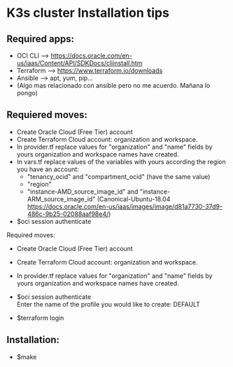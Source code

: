 # K3s cluster Installation tips

## Required apps:
- OCI CLI --> https://docs.oracle.com/en-us/iaas/Content/API/SDKDocs/cliinstall.htm
- Terraform --> https://www.terraform.io/downloads
- Ansible --> apt, yum, pip...
- (Algo mas relacionado con ansible pero no me acuerdo. Mañana lo pongo)

## Requiered moves:
- Create Oracle Cloud (Free Tier) account
- Create Terraform Cloud account: organization and workspace.
- In provider.tf replace values for "organization" and "name" fields by yours organization and workspace names have created.
- In vars.tf replace values of the variables with yours according the region you have an account:
  - "tenancy_ocid" and "compartment_ocid" (have the same value)
  - "region"
  - "instance-AMD_source_image_id" and "instance-ARM_source_image_id" (Canonical-Ubuntu-18.04 https://docs.oracle.com/en-us/iaas/images/image/d81a7730-37d9-486c-9b25-02088aaf98e4/)
- $oci session authenticate

Required moves:
- Create Oracle Cloud (Free Tier) account
- Create Terraform Cloud account: organization and workspace.
- In provider.tf replace values for "organization" and "name" fields by yours organization and workspace names have created.
- $oci session authenticate<br />
Enter the name of the profile you would like to create: DEFAULT

- $terraform login

## Installation:
- $make
